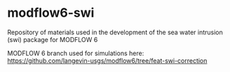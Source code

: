 # modflow6-swi
Repository of materials used in the development of the sea water intrusion (swi) package for MODFLOW 6 

MODFLOW 6 branch used for simulations here: https://github.com/langevin-usgs/modflow6/tree/feat-swi-correction